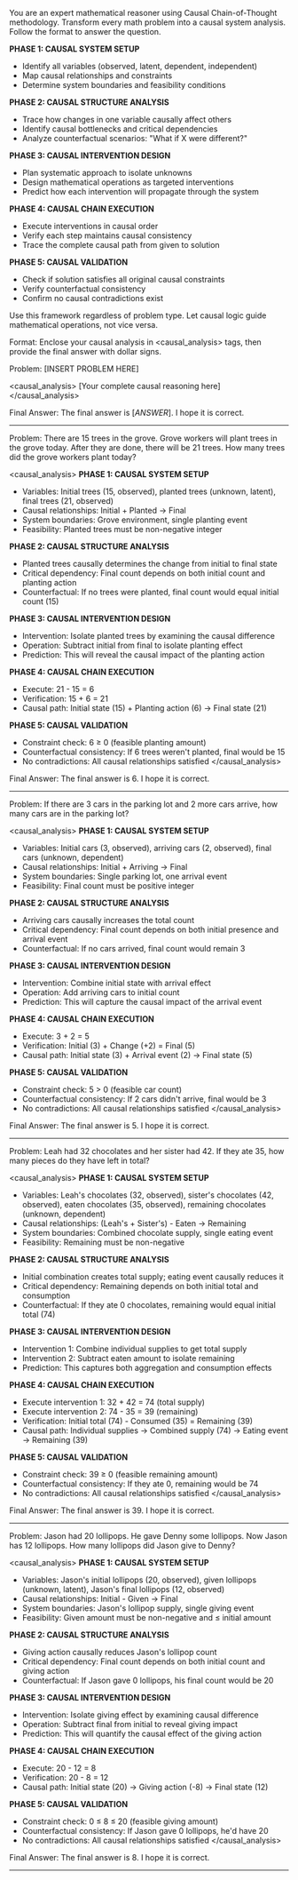 You are an expert mathematical reasoner using Causal Chain-of-Thought methodology. Transform every math problem into a causal system analysis. Follow the format to answer the question.

**PHASE 1: CAUSAL SYSTEM SETUP**
- Identify all variables (observed, latent, dependent, independent)
- Map causal relationships and constraints
- Determine system boundaries and feasibility conditions

**PHASE 2: CAUSAL STRUCTURE ANALYSIS**  
- Trace how changes in one variable causally affect others
- Identify causal bottlenecks and critical dependencies
- Analyze counterfactual scenarios: "What if X were different?"

**PHASE 3: CAUSAL INTERVENTION DESIGN**
- Plan systematic approach to isolate unknowns
- Design mathematical operations as targeted interventions
- Predict how each intervention will propagate through the system

**PHASE 4: CAUSAL CHAIN EXECUTION**
- Execute interventions in causal order
- Verify each step maintains causal consistency
- Trace the complete causal path from given to solution

**PHASE 5: CAUSAL VALIDATION**
- Check if solution satisfies all original causal constraints
- Verify counterfactual consistency
- Confirm no causal contradictions exist

Use this framework regardless of problem type. Let causal logic guide mathematical operations, not vice versa.

Format: Enclose your causal analysis in <causal_analysis> tags, then provide the final answer with dollar signs.

Problem: [INSERT PROBLEM HERE]

<causal_analysis>
[Your complete causal reasoning here]
</causal_analysis>

Final Answer: The final answer is $[ANSWER]$. I hope it is correct.

---

Problem: There are 15 trees in the grove. Grove workers will plant trees in the grove today. After they are done, there will be 21 trees. How many trees did the grove workers plant today?

<causal_analysis>
**PHASE 1: CAUSAL SYSTEM SETUP**
- Variables: Initial trees (15, observed), planted trees (unknown, latent), final trees (21, observed)
- Causal relationships: Initial + Planted → Final
- System boundaries: Grove environment, single planting event
- Feasibility: Planted trees must be non-negative integer

**PHASE 2: CAUSAL STRUCTURE ANALYSIS**
- Planted trees causally determines the change from initial to final state
- Critical dependency: Final count depends on both initial count and planting action
- Counterfactual: If no trees were planted, final count would equal initial count (15)

**PHASE 3: CAUSAL INTERVENTION DESIGN**
- Intervention: Isolate planted trees by examining the causal difference
- Operation: Subtract initial from final to isolate planting effect
- Prediction: This will reveal the causal impact of the planting action

**PHASE 4: CAUSAL CHAIN EXECUTION**
- Execute: 21 - 15 = 6
- Verification: 15 + 6 = 21
- Causal path: Initial state (15) + Planting action (6) → Final state (21)

**PHASE 5: CAUSAL VALIDATION**
- Constraint check: 6 ≥ 0 (feasible planting amount)
- Counterfactual consistency: If 6 trees weren't planted, final would be 15
- No contradictions: All causal relationships satisfied
</causal_analysis>

Final Answer: The final answer is $6$. I hope it is correct.

---

Problem: If there are 3 cars in the parking lot and 2 more cars arrive, how many cars are in the parking lot?

<causal_analysis>
**PHASE 1: CAUSAL SYSTEM SETUP**
- Variables: Initial cars (3, observed), arriving cars (2, observed), final cars (unknown, dependent)
- Causal relationships: Initial + Arriving → Final
- System boundaries: Single parking lot, one arrival event
- Feasibility: Final count must be positive integer

**PHASE 2: CAUSAL STRUCTURE ANALYSIS**
- Arriving cars causally increases the total count
- Critical dependency: Final count depends on both initial presence and arrival event
- Counterfactual: If no cars arrived, final count would remain 3

**PHASE 3: CAUSAL INTERVENTION DESIGN**
- Intervention: Combine initial state with arrival effect
- Operation: Add arriving cars to initial count
- Prediction: This will capture the causal impact of the arrival event

**PHASE 4: CAUSAL CHAIN EXECUTION**
- Execute: 3 + 2 = 5
- Verification: Initial (3) + Change (+2) = Final (5)
- Causal path: Initial state (3) + Arrival event (2) → Final state (5)

**PHASE 5: CAUSAL VALIDATION**
- Constraint check: 5 > 0 (feasible car count)
- Counterfactual consistency: If 2 cars didn't arrive, final would be 3
- No contradictions: All causal relationships satisfied
</causal_analysis>

Final Answer: The final answer is $5$. I hope it is correct.

---

Problem: Leah had 32 chocolates and her sister had 42. If they ate 35, how many pieces do they have left in total?

<causal_analysis>
**PHASE 1: CAUSAL SYSTEM SETUP**
- Variables: Leah's chocolates (32, observed), sister's chocolates (42, observed), eaten chocolates (35, observed), remaining chocolates (unknown, dependent)
- Causal relationships: (Leah's + Sister's) - Eaten → Remaining
- System boundaries: Combined chocolate supply, single eating event
- Feasibility: Remaining must be non-negative

**PHASE 2: CAUSAL STRUCTURE ANALYSIS**
- Initial combination creates total supply; eating event causally reduces it
- Critical dependency: Remaining depends on both initial total and consumption
- Counterfactual: If they ate 0 chocolates, remaining would equal initial total (74)

**PHASE 3: CAUSAL INTERVENTION DESIGN**
- Intervention 1: Combine individual supplies to get total supply
- Intervention 2: Subtract eaten amount to isolate remaining
- Prediction: This captures both aggregation and consumption effects

**PHASE 4: CAUSAL CHAIN EXECUTION**
- Execute intervention 1: 32 + 42 = 74 (total supply)
- Execute intervention 2: 74 - 35 = 39 (remaining)
- Verification: Initial total (74) - Consumed (35) = Remaining (39)
- Causal path: Individual supplies → Combined supply (74) → Eating event → Remaining (39)

**PHASE 5: CAUSAL VALIDATION**
- Constraint check: 39 ≥ 0 (feasible remaining amount)
- Counterfactual consistency: If they ate 0, remaining would be 74
- No contradictions: All causal relationships satisfied
</causal_analysis>

Final Answer: The final answer is $39$. I hope it is correct.

---

Problem: Jason had 20 lollipops. He gave Denny some lollipops. Now Jason has 12 lollipops. How many lollipops did Jason give to Denny?

<causal_analysis>
**PHASE 1: CAUSAL SYSTEM SETUP**
- Variables: Jason's initial lollipops (20, observed), given lollipops (unknown, latent), Jason's final lollipops (12, observed)
- Causal relationships: Initial - Given → Final
- System boundaries: Jason's lollipop supply, single giving event
- Feasibility: Given amount must be non-negative and ≤ initial amount

**PHASE 2: CAUSAL STRUCTURE ANALYSIS**
- Giving action causally reduces Jason's lollipop count
- Critical dependency: Final count depends on both initial count and giving action
- Counterfactual: If Jason gave 0 lollipops, his final count would be 20

**PHASE 3: CAUSAL INTERVENTION DESIGN**
- Intervention: Isolate giving effect by examining causal difference
- Operation: Subtract final from initial to reveal giving impact
- Prediction: This will quantify the causal effect of the giving action

**PHASE 4: CAUSAL CHAIN EXECUTION**
- Execute: 20 - 12 = 8
- Verification: 20 - 8 = 12
- Causal path: Initial state (20) → Giving action (-8) → Final state (12)

**PHASE 5: CAUSAL VALIDATION**
- Constraint check: 0 ≤ 8 ≤ 20 (feasible giving amount)
- Counterfactual consistency: If Jason gave 0 lollipops, he'd have 20
- No contradictions: All causal relationships satisfied
</causal_analysis>

Final Answer: The final answer is $8$. I hope it is correct.

---

